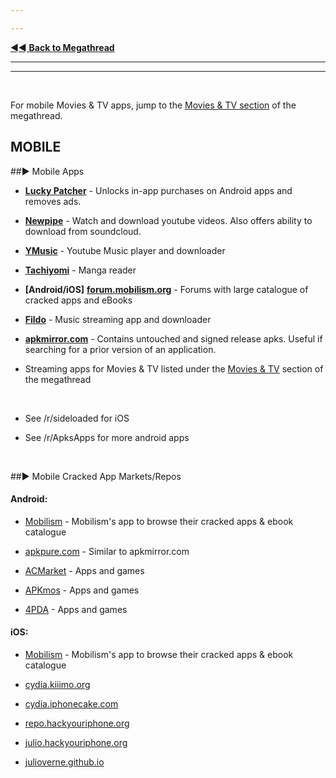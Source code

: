 ---
---
[◄◄ **Back to Megathread**](https://www.reddit.com/r/Piracy/wiki/megathread)

---
---

&nbsp;

For mobile Movies & TV apps, jump to the [Movies & TV section](https://www.reddit.com/r/Piracy/wiki/megathread/movies_and_tv) of the megathread.



## MOBILE

##► Mobile Apps

* [**Lucky Patcher**](https://www.luckypatchers.com/) - Unlocks in-app purchases on Android apps and removes ads.

* [**Newpipe**](https://newpipe.schabi.org/) - Watch and download youtube videos. Also offers ability to download from soundcloud.

* [**YMusic**](https://forum.xda-developers.com/android/apps-games/app-youtube-music-sound-stream-youtubes-t3399722) - Youtube Music player and downloader

* [**Tachiyomi**](https://github.com/inorichi/tachiyomi) - Manga reader

* **[Android/iOS]** [**forum.mobilism.org**](https://forum.mobilism.org/index.php) - Forums with large catalogue of cracked apps and eBooks

* [**Fildo**](https://fildo.net/android/en/#) - Music streaming app and downloader

* [**apkmirror.com**](https://www.apkmirror.com/) - Contains untouched and signed release apks. Useful if searching for a prior version of an application.

* Streaming apps for Movies & TV listed under the [Movies & TV](https://www.reddit.com/r/Piracy/wiki/megathread/movies_and_tv) section of the megathread

&nbsp;

* See /r/sideloaded for iOS
* See /r/ApksApps for more android apps

&nbsp;




##► Mobile Cracked App Markets/Repos

#### Android:
* [Mobilism](https://forum.mobilism.org/viewforum.php?f=1&sid=de0c8bc8562b4de21af5092ee62b8a86) - Mobilism's app to browse their cracked apps & ebook catalogue

* [apkpure.com](https://apkpure.com/) - Similar to apkmirror.com

* [ACMarket](https://acmarket.net/) - Apps and games

* [APKmos](https://apkmos.com/) - Apps and games

* [4PDA](https://4pda.ru/forum/) - Apps and games



#### iOS:

* [Mobilism](https://forum.mobilism.org/viewforum.php?f=1&sid=de0c8bc8562b4de21af5092ee62b8a86) - Mobilism's app to browse their cracked apps & ebook catalogue

* [cydia.kiiimo.org](https://cydia.kiiimo.org)

* [cydia.iphonecake.com](https://cydia.kiiimo.org)

* [repo.hackyouriphone.org](https://cydia.kiiimo.org)

* [julio.hackyouriphone.org](https://cydia.kiiimo.org)

* [julioverne.github.io](https://cydia.kiiimo.org)

&nbsp;